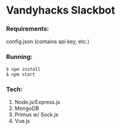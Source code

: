# Vandyhacks Slackbot

### Requirements:
config.json (contains api key, etc.)

### Running:
```
$ npm install
$ npm start
```

### Tech:
1. Node.js/Express.js
2. MongoDB
3. Primus w/ Sock.js
4. Vue.js
